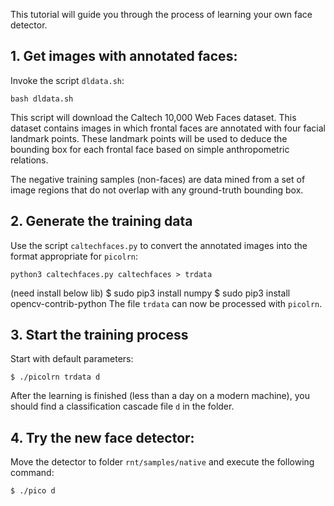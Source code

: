 This tutorial will guide you through the process of learning your own face detector.

## 1. Get images with annotated faces:

Invoke the script `dldata.sh`:

	bash dldata.sh

This script will download the Caltech 10,000 Web Faces dataset.
This dataset contains images in which frontal faces are annotated with four facial landmark points.
These landmark points will be used to deduce the bounding box for each frontal face based on simple anthropometric relations.

The negative training samples (non-faces) are data mined from a set of image regions that do not overlap with any ground-truth bounding box.

## 2. Generate the training data

Use the script `caltechfaces.py` to convert the annotated images into the format appropriate for `picolrn`:

	python3 caltechfaces.py caltechfaces > trdata

(need install below lib)
    $ sudo pip3 install numpy
	$ sudo pip3 install opencv-contrib-python
The file `trdata` can now be processed with `picolrn`.

## 3. Start the training process

Start with default parameters:

	$ ./picolrn trdata d

After the learning is finished (less than a day on a modern machine), you should find a classification cascade file `d` in the folder.

## 4. Try the new face detector:

Move the detector to folder `rnt/samples/native` and execute the following command:

	$ ./pico d